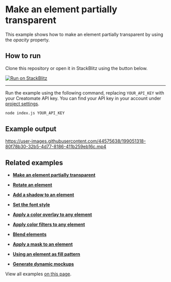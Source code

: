 # Make an element partially transparent

This example shows how to make an element partially transparent by using the *opacity* property.

## How to run

Clone this repository or open it in StackBlitz using the button below.

[![Run on StackBlitz](https://user-images.githubusercontent.com/44575638/199058604-b6e5e08a-cdfd-451a-8ce9-ab7355b22786.svg)](https://stackblitz.com/github/creatomate/node-examples/tree/main/opacity)

---

Run the example using the following command, replacing `YOUR_API_KEY` with your Creatomate API key. You can find your API key in your account under [project settings](https://creatomate.com/docs/api/rest-api/authentication).
```bash
node index.js YOUR_API_KEY
```

## Example output

https://user-images.githubusercontent.com/44575638/199051318-80f78b30-32b5-4d77-8186-411b259eb16c.mp4

## Related examples

- **[Make an element partially transparent](https://github.com/creatomate/node-examples/tree/main/opacity)**

- **[Rotate an element](https://github.com/creatomate/node-examples/tree/main/rotate)**

- **[Add a shadow to an element](https://github.com/creatomate/node-examples/tree/main/shadow)**

- **[Set the font style](https://github.com/creatomate/node-examples/tree/main/text-styles)**

- **[Apply a color overlay to any element](https://github.com/creatomate/node-examples/tree/main/color-overlay)**

- **[Apply color filters to any element](https://github.com/creatomate/node-examples/tree/main/filters)**

- **[Blend elements](https://github.com/creatomate/node-examples/tree/main/blend)**

- **[Apply a mask to an element](https://github.com/creatomate/node-examples/tree/main/mask)**

- **[Using an element as fill pattern](https://github.com/creatomate/node-examples/tree/main/repeat)**

- **[Generate dynamic mockups](https://github.com/creatomate/node-examples/tree/main/warp-image)**

View all examples [on this page](https://github.com/creatomate/node-examples).
